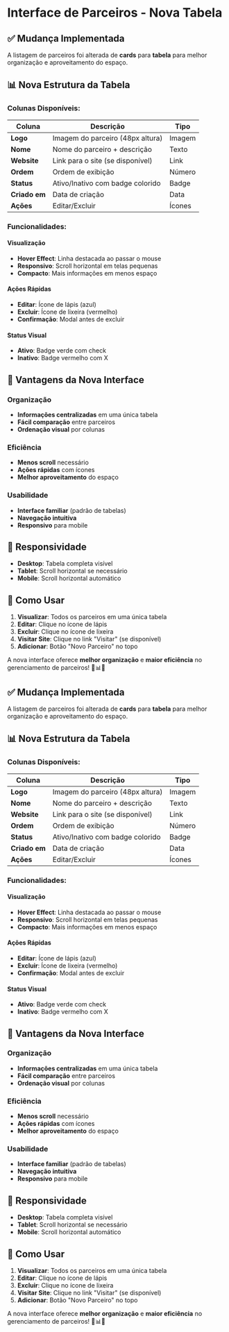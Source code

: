 # Interface de Parceiros - Nova Tabela

## ✅ **Mudança Implementada**

A listagem de parceiros foi alterada de **cards** para **tabela** para melhor organização e aproveitamento do espaço.

## 📊 **Nova Estrutura da Tabela**

### **Colunas Disponíveis:**

| Coluna | Descrição | Tipo |
|--------|-----------|------|
| **Logo** | Imagem do parceiro (48px altura) | Imagem |
| **Nome** | Nome do parceiro + descrição | Texto |
| **Website** | Link para o site (se disponível) | Link |
| **Ordem** | Ordem de exibição | Número |
| **Status** | Ativo/Inativo com badge colorido | Badge |
| **Criado em** | Data de criação | Data |
| **Ações** | Editar/Excluir | Ícones |

### **Funcionalidades:**

#### **Visualização**
- **Hover Effect**: Linha destacada ao passar o mouse
- **Responsivo**: Scroll horizontal em telas pequenas
- **Compacto**: Mais informações em menos espaço

#### **Ações Rápidas**
- **Editar**: Ícone de lápis (azul)
- **Excluir**: Ícone de lixeira (vermelho)
- **Confirmação**: Modal antes de excluir

#### **Status Visual**
- **Ativo**: Badge verde com check
- **Inativo**: Badge vermelho com X

## 🎯 **Vantagens da Nova Interface**

### **Organização**
- **Informações centralizadas** em uma única tabela
- **Fácil comparação** entre parceiros
- **Ordenação visual** por colunas

### **Eficiência**
- **Menos scroll** necessário
- **Ações rápidas** com ícones
- **Melhor aproveitamento** do espaço

### **Usabilidade**
- **Interface familiar** (padrão de tabelas)
- **Navegação intuitiva**
- **Responsivo** para mobile

## 📱 **Responsividade**

- **Desktop**: Tabela completa visível
- **Tablet**: Scroll horizontal se necessário
- **Mobile**: Scroll horizontal automático

## 🔧 **Como Usar**

1. **Visualizar**: Todos os parceiros em uma única tabela
2. **Editar**: Clique no ícone de lápis
3. **Excluir**: Clique no ícone de lixeira
4. **Visitar Site**: Clique no link "Visitar" (se disponível)
5. **Adicionar**: Botão "Novo Parceiro" no topo

A nova interface oferece **melhor organização** e **maior eficiência** no gerenciamento de parceiros! 🚀📊✨


## ✅ **Mudança Implementada**

A listagem de parceiros foi alterada de **cards** para **tabela** para melhor organização e aproveitamento do espaço.

## 📊 **Nova Estrutura da Tabela**

### **Colunas Disponíveis:**

| Coluna | Descrição | Tipo |
|--------|-----------|------|
| **Logo** | Imagem do parceiro (48px altura) | Imagem |
| **Nome** | Nome do parceiro + descrição | Texto |
| **Website** | Link para o site (se disponível) | Link |
| **Ordem** | Ordem de exibição | Número |
| **Status** | Ativo/Inativo com badge colorido | Badge |
| **Criado em** | Data de criação | Data |
| **Ações** | Editar/Excluir | Ícones |

### **Funcionalidades:**

#### **Visualização**
- **Hover Effect**: Linha destacada ao passar o mouse
- **Responsivo**: Scroll horizontal em telas pequenas
- **Compacto**: Mais informações em menos espaço

#### **Ações Rápidas**
- **Editar**: Ícone de lápis (azul)
- **Excluir**: Ícone de lixeira (vermelho)
- **Confirmação**: Modal antes de excluir

#### **Status Visual**
- **Ativo**: Badge verde com check
- **Inativo**: Badge vermelho com X

## 🎯 **Vantagens da Nova Interface**

### **Organização**
- **Informações centralizadas** em uma única tabela
- **Fácil comparação** entre parceiros
- **Ordenação visual** por colunas

### **Eficiência**
- **Menos scroll** necessário
- **Ações rápidas** com ícones
- **Melhor aproveitamento** do espaço

### **Usabilidade**
- **Interface familiar** (padrão de tabelas)
- **Navegação intuitiva**
- **Responsivo** para mobile

## 📱 **Responsividade**

- **Desktop**: Tabela completa visível
- **Tablet**: Scroll horizontal se necessário
- **Mobile**: Scroll horizontal automático

## 🔧 **Como Usar**

1. **Visualizar**: Todos os parceiros em uma única tabela
2. **Editar**: Clique no ícone de lápis
3. **Excluir**: Clique no ícone de lixeira
4. **Visitar Site**: Clique no link "Visitar" (se disponível)
5. **Adicionar**: Botão "Novo Parceiro" no topo

A nova interface oferece **melhor organização** e **maior eficiência** no gerenciamento de parceiros! 🚀📊✨

